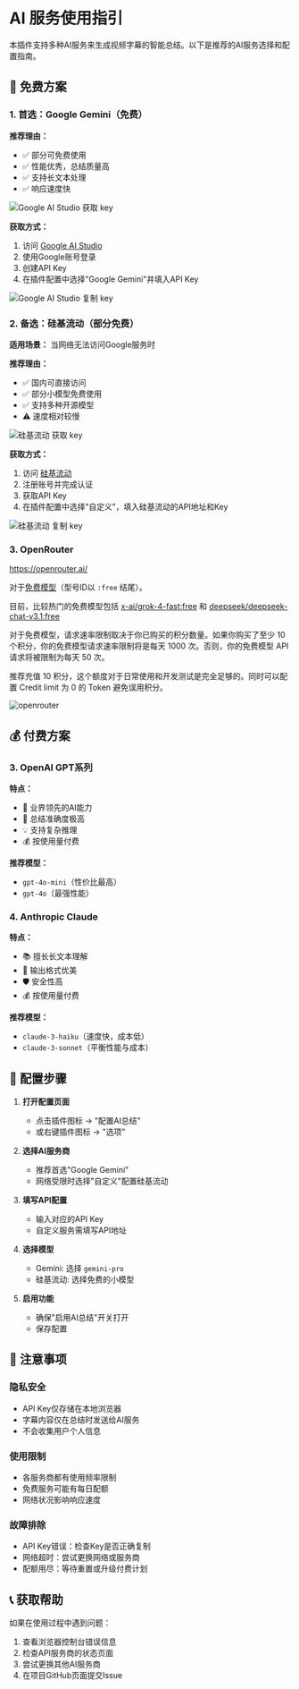 # AI 服务使用指引

本插件支持多种AI服务来生成视频字幕的智能总结。以下是推荐的AI服务选择和配置指南。

## 🌟 免费方案

### 1. 首选：Google Gemini（免费）

**推荐理由：**

- ✅ 部分可免费使用
- ✅ 性能优秀，总结质量高
- ✅ 支持长文本处理
- ✅ 响应速度快

![Google AI Studio 获取 key](./google.jpg)

**获取方式：**

1. 访问 [Google AI Studio](https://aistudio.google.com/)
2. 使用Google账号登录
3. 创建API Key
4. 在插件配置中选择"Google Gemini"并填入API Key

![Google AI Studio 复制 key](./google-key.jpg)

### 2. 备选：硅基流动（部分免费）

**适用场景：** 当网络无法访问Google服务时

**推荐理由：**

- ✅ 国内可直接访问
- ✅ 部分小模型免费使用
- ✅ 支持多种开源模型
- ⚠️ 速度相对较慢

![硅基流动 获取 key](./siliconflow.jpg)

**获取方式：**

1. 访问 [硅基流动](https://cloud.siliconflow.cn/)
2. 注册账号并完成认证
3. 获取API Key
4. 在插件配置中选择"自定义"，填入硅基流动的API地址和Key

![硅基流动 复制 key](./siliconflow-key.jpg)

### 3. OpenRouter

https://openrouter.ai/

对于[免费模型](https://openrouter.ai/models?max_price=0)（型号ID以 `:free` 结尾）。

目前，比较热门的免费模型包括 [x-ai/grok-4-fast:free](https://openrouter.ai/x-ai/grok-4-fast:free) 和 [deepseek/deepseek-chat-v3.1:free](https://openrouter.ai/deepseek/deepseek-chat-v3.1:free)

对于免费模型，请求速率限制取决于你已购买的积分数量。如果你购买了至少 10 个积分，你的免费模型请求速率限制将是每天 1000 次。否则，你的免费模型 API 请求将被限制为每天 50 次。

推荐充值 10 积分，这个额度对于日常使用和开发测试是完全足够的。同时可以配置 Credit limit 为 0 的 Token 避免误用积分。

![openrouter](./openrouter.jpg)

## 💰 付费方案

### 3. OpenAI GPT系列

**特点：**

- 🚀 业界领先的AI能力
- 🎯 总结准确度极高
- 💡 支持复杂推理
- 💰 按使用量付费

**推荐模型：**

- `gpt-4o-mini`（性价比最高）
- `gpt-4o`（最强性能）

### 4. Anthropic Claude

**特点：**

- 📚 擅长长文本理解
- 🎨 输出格式优美
- 🛡️ 安全性高
- 💰 按使用量付费

**推荐模型：**

- `claude-3-haiku`（速度快，成本低）
- `claude-3-sonnet`（平衡性能与成本）

## 🔧 配置步骤

1. **打开配置页面**

   - 点击插件图标 → "配置AI总结"
   - 或右键插件图标 → "选项"

2. **选择AI服务商**

   - 推荐首选"Google Gemini"
   - 网络受限时选择"自定义"配置硅基流动

3. **填写API配置**

   - 输入对应的API Key
   - 自定义服务需填写API地址

4. **选择模型**

   - Gemini: 选择 `gemini-pro`
   - 硅基流动: 选择免费的小模型

5. **启用功能**
   - 确保"启用AI总结"开关打开
   - 保存配置

## 🚨 注意事项

### 隐私安全

- API Key仅存储在本地浏览器
- 字幕内容仅在总结时发送给AI服务
- 不会收集用户个人信息

### 使用限制

- 各服务商都有使用频率限制
- 免费服务可能有每日配额
- 网络状况影响响应速度

### 故障排除

- API Key错误：检查Key是否正确复制
- 网络超时：尝试更换网络或服务商
- 配额用尽：等待重置或升级付费计划

## 📞 获取帮助

如果在使用过程中遇到问题：

1. 查看浏览器控制台错误信息
2. 检查API服务商的状态页面
3. 尝试更换其他AI服务商
4. 在项目GitHub页面提交Issue
